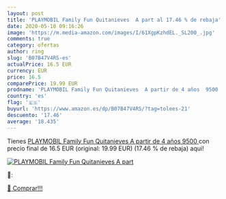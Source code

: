 ```yaml
---
layout: post
title: 'PLAYMOBIL Family Fun Quitanieves  A part al 17.46 % de rebaja'
date: 2020-05-18 09:16:26
image: 'https://m.media-amazon.com/images/I/61XgpKzhdEL._SL200_.jpg'
comments: true
category: ofertas
author: ring
slug: 'B07B47V4RS-es'
actualPrice: 16.5 EUR
currency: EUR
price: 16.5
comparePrice: 19.99 EUR
prodname: 'PLAYMOBIL Family Fun Quitanieves  A partir de 4 años  9500 '
country: 'es'
flag: '🇪🇸'
buyurl: 'https://www.amazon.es/dp/B07B47V4RS/?tag=tolees-21'
descuento: '17.46'
average: '18.435'
---
```


Tienes [PLAYMOBIL Family Fun Quitanieves  A partir de 4 años  9500 ](https://www.amazon.es/dp/B07B47V4RS/?tag=tolees-21) con precio final de  16.5 EUR (original: 19.99 EUR) (17.46 %  de rebaja) aqui!

[![PLAYMOBIL Family Fun Quitanieves  A part](https://m.media-amazon.com/images/I/61XgpKzhdEL._SL200_.jpg)](https://www.amazon.es/dp/B07B47V4RS/?tag=tolees-21)

🔎:


[🛒 Comprar!!!](https://www.amazon.es/dp/B07B47V4RS/?tag=tolees-21)
